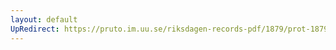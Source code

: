 ```yaml
---
layout: default
UpRedirect: https://pruto.im.uu.se/riksdagen-records-pdf/1879/prot-1879--fk--033/prot-1879--fk--033_038.pdf
---
```

